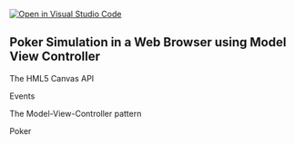 [![Open in Visual Studio Code](https://classroom.github.com/assets/open-in-vscode-c66648af7eb3fe8bc4f294546bfd86ef473780cde1dea487d3c4ff354943c9ae.svg)](https://classroom.github.com/online_ide?assignment_repo_id=7873978&assignment_repo_type=AssignmentRepo)
## Poker Simulation in a Web Browser using Model View Controller

The HML5 Canvas API

Events

The Model-View-Controller pattern

Poker
